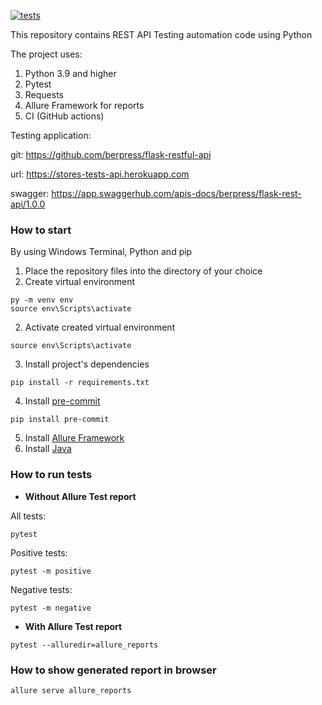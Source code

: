 [![tests](https://github.com/and-buk/api-test/actions/workflows/tests.yml/badge.svg)](https://github.com/and-buk/api-test/actions/workflows/tests.yml)

This repository contains REST API Testing automation code using Python

The project uses:
1. Python 3.9 and higher
2. Pytest
3. Requests
4. Allure Framework for reports
5. CI (GitHub actions)

Testing application:

git: https://github.com/berpress/flask-restful-api

url: https://stores-tests-api.herokuapp.com

swagger: https://app.swaggerhub.com/apis-docs/berpress/flask-rest-api/1.0.0

### How to start

By using Windows Terminal, Python and pip
1. Place the repository files into the directory of your choice
2. Create virtual environment
```
py -m venv env
source env\Scripts\activate
```
2. Activate created virtual environment  
```
source env\Scripts\activate
```
3. Install project's dependencies  
```
pip install -r requirements.txt
```
4. Install [pre-commit](https://pre-commit.com/)
```
pip install pre-commit 
```
5. Install [Allure Framework](https://docs.qameta.io/allure/)
6. Install [Java](https://www.java.com/en/download/help/windows_manual_download.html)

### How to run tests

- **Without Allure Test report**

All tests:
```
pytest
```
Positive tests:
```
pytest -m positive
```
Negative tests:
```
pytest -m negative
```
- **With Allure Test report**
```
pytest --alluredir=allure_reports
```

### How to show generated report in browser
```
allure serve allure_reports
```
